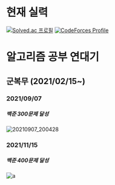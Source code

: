 # 현재 실력
[![Solved.ac
프로필](http://mazassumnida.wtf/api/v2/generate_badge?boj=moonsong98)](https://solved.ac/moonsong98)
[![CodeForces Profile](https://cf.leed.at?id=moonsong98)](https://codeforces.com/profile/moonsong98)


# 알고리즘 공부 연대기
## 군복무 (2021/02/15~)
### 2021/09/07
##### 백준 300문제 달성
![20210907_200428](https://user-images.githubusercontent.com/37493475/132334639-dcf8ea1b-e29c-4343-829c-0794da26c6b1.png)

### 2021/11/15
##### 백준 400문제 달성
![a](https://user-images.githubusercontent.com/37493475/141775451-e80327df-9998-47de-b2ac-11e1bbe876ad.PNG)
